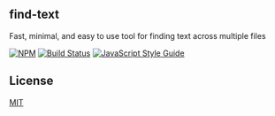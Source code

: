 ## find-text
Fast, minimal, and easy to use tool for finding text across multiple files

[![NPM](https://img.shields.io/npm/v/find-text.svg)](https://www.npmjs.com/package/find-text) [![Build Status](https://travis-ci.org/denniscual/storext.svg?branch=master)](https://travis-ci.org/denniscual/find-text) [![JavaScript Style Guide](https://img.shields.io/badge/code_style-standard-brightgreen.svg)](https://standardjs.com)

## License

[MIT](https://opensource.org/licenses/MIT)
